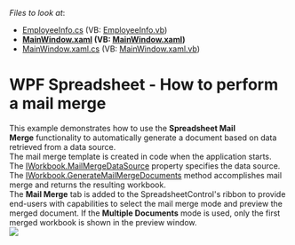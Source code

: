 <!-- default file list -->
*Files to look at*:

* [EmployeeInfo.cs](./CS/WpfSpreadsheetMailMerge/EmployeeInfo.cs) (VB: [EmployeeInfo.vb](./VB/WpfSpreadsheetMailMerge/EmployeeInfo.vb))
* **[MainWindow.xaml](./CS/WpfSpreadsheetMailMerge/MainWindow.xaml) (VB: [MainWindow.xaml](./VB/WpfSpreadsheetMailMerge/MainWindow.xaml))**
* [MainWindow.xaml.cs](./CS/WpfSpreadsheetMailMerge/MainWindow.xaml.cs) (VB: [MainWindow.xaml.vb](./VB/WpfSpreadsheetMailMerge/MainWindow.xaml.vb))
<!-- default file list end -->
# WPF Spreadsheet - How to perform a mail merge


This example demonstrates how to use the <strong>Spreadsheet Mail Merge</strong> functionality to automatically generate a document based on data retrieved from a data source. <br>The mail merge template is created in code when the application starts. The <a href="https://documentation.devexpress.com/CoreLibraries/DevExpress.Spreadsheet.IWorkbook.MailMergeDataSource.property">IWorkbook.MailMergeDataSource</a> property specifies the data source. The <a href="https://documentation.devexpress.com/CoreLibraries/DevExpress.Spreadsheet.IWorkbook.GenerateMailMergeDocuments.method">IWorkbook.GenerateMailMergeDocuments</a> method accomplishes mail merge and returns the resulting workbook.<br>The <strong>Mail Merge</strong> tab is added to the SpreadsheetControl's ribbon to provide end-users with capabilities to select the mail merge mode and preview the merged document. If the <strong>Multiple Documents</strong> mode is used, only the first merged workbook is shown in the preview window.<br><img src="https://raw.githubusercontent.com/DevExpress-Examples/wpf-spreadsheet-how-to-perform-a-mail-merge-t618180/17.1.3+/media/c9160390-a446-4e31-b83a-b290731e5fa6.png">

<br/>


